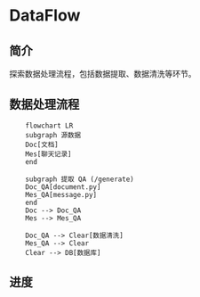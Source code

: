 # DataFlow

## 简介

探索数据处理流程，包括数据提取、数据清洗等环节。

## 数据处理流程

```mermaid
    flowchart LR
    subgraph 源数据
    Doc[文档]
    Mes[聊天记录]
    end

    subgraph 提取 QA (/generate)
    Doc_QA[document.py]
    Mes_QA[message.py]
    end
    Doc --> Doc_QA
    Mes --> Mes_QA

    Doc_QA --> Clear[数据清洗]
    Mes_QA --> Clear
    Clear --> DB[数据库]
```

## 进度
